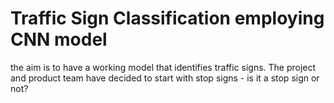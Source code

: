 # Traffic Sign Classification employing CNN model 
 the aim  is to have a working model that identifies traffic signs. The project and product team have decided to start with stop signs - is it a stop sign or not?
